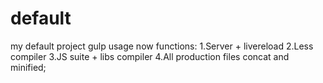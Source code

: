 default
=======
my default project
gulp usage
now functions:
1.Server + livereload
2.Less compiler
3.JS suite + libs compiler
4.All production files concat and minified;
